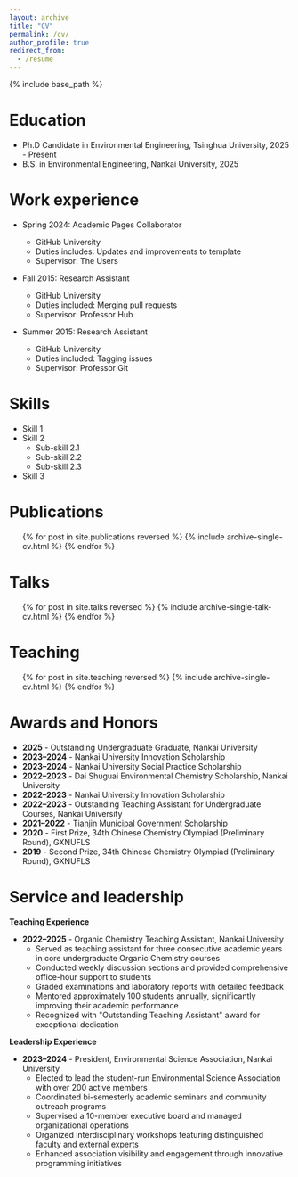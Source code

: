 ```yaml
---
layout: archive
title: "CV"
permalink: /cv/
author_profile: true
redirect_from:
  - /resume
---
```


{% include base_path %}

Education
======
* Ph.D Candidate in Environmental Engineering, Tsinghua University, 2025 - Present
* B.S. in Environmental Engineering, Nankai University, 2025

Work experience
======
* Spring 2024: Academic Pages Collaborator
  * GitHub University
  * Duties includes: Updates and improvements to template
  * Supervisor: The Users

* Fall 2015: Research Assistant
  * GitHub University
  * Duties included: Merging pull requests
  * Supervisor: Professor Hub

* Summer 2015: Research Assistant
  * GitHub University
  * Duties included: Tagging issues
  * Supervisor: Professor Git
  
Skills
======
* Skill 1
* Skill 2
  * Sub-skill 2.1
  * Sub-skill 2.2
  * Sub-skill 2.3
* Skill 3

Publications
======
  <ul>{% for post in site.publications reversed %}
    {% include archive-single-cv.html %}
  {% endfor %}</ul>
  
Talks
======
  <ul>{% for post in site.talks reversed %}
    {% include archive-single-talk-cv.html  %}
  {% endfor %}</ul>
  
Teaching
======
  <ul>{% for post in site.teaching reversed %}
    {% include archive-single-cv.html %}
  {% endfor %}</ul>

Awards and Honors
======
* **2025** - Outstanding Undergraduate Graduate, Nankai University
* **2023–2024** - Nankai University Innovation Scholarship
* **2023–2024** - Nankai University Social Practice Scholarship  
* **2022–2023** - Dai Shuguai Environmental Chemistry Scholarship, Nankai University
* **2022–2023** - Nankai University Innovation Scholarship
* **2022–2023** - Outstanding Teaching Assistant for Undergraduate Courses, Nankai University
* **2021–2022** - Tianjin Municipal Government Scholarship
* **2020** - First Prize, 34th Chinese Chemistry Olympiad (Preliminary Round), GXNUFLS
* **2019** - Second Prize, 34th Chinese Chemistry Olympiad (Preliminary Round), GXNUFLS

Service and leadership
======
**Teaching Experience**
* **2022–2025** - Organic Chemistry Teaching Assistant, Nankai University
  * Served as teaching assistant for three consecutive academic years in core undergraduate Organic Chemistry courses
  * Conducted weekly discussion sections and provided comprehensive office-hour support to students
  * Graded examinations and laboratory reports with detailed feedback
  * Mentored approximately 100 students annually, significantly improving their academic performance
  * Recognized with "Outstanding Teaching Assistant" award for exceptional dedication

**Leadership Experience**  
* **2023–2024** - President, Environmental Science Association, Nankai University
  * Elected to lead the student-run Environmental Science Association with over 200 active members
  * Coordinated bi-semesterly academic seminars and community outreach programs
  * Supervised a 10-member executive board and managed organizational operations
  * Organized interdisciplinary workshops featuring distinguished faculty and external experts
  * Enhanced association visibility and engagement through innovative programming initiatives
